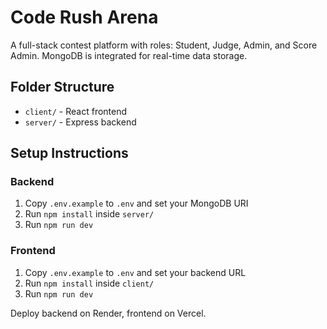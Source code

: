 # Code Rush Arena

A full-stack contest platform with roles: Student, Judge, Admin, and Score Admin. MongoDB is integrated for real-time data storage.

## Folder Structure
- `client/` - React frontend
- `server/` - Express backend

## Setup Instructions

### Backend
1. Copy `.env.example` to `.env` and set your MongoDB URI
2. Run `npm install` inside `server/`
3. Run `npm run dev`

### Frontend
1. Copy `.env.example` to `.env` and set your backend URL
2. Run `npm install` inside `client/`
3. Run `npm run dev`

Deploy backend on Render, frontend on Vercel.